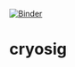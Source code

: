 [![Binder](https://mybinder.org/badge_logo.svg)](https://mybinder.org/v2/gh/fewagner/cryosig/HEAD)

# cryosig
